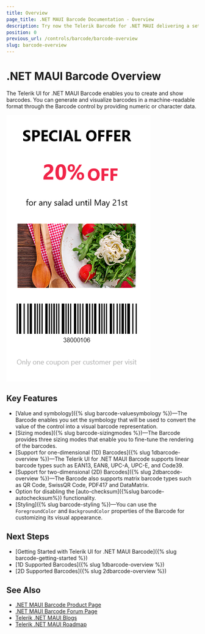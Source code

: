 ```yaml
---
title: Overview
page_title: .NET MAUI Barcode Documentation - Overview
description: Try now the Telerik Barcode for .NET MAUI delivering a set of options for creating and showing barcodes.
position: 0
previous_url: /controls/barcode/barcode-overview
slug: barcode-overview
---
```


# .NET MAUI Barcode Overview

The Telerik UI for .NET MAUI Barcode enables you to create and show barcodes. You can generate and visualize barcodes in a machine-readable format through the Barcode control by providing numeric or character data.

![Barcode Overview](images/barcode_overview.png)

## Key Features

* [Value and symbology]({% slug barcode-valuesymbology %})&mdash;The Barcode enables you set the symbology that will be used to convert the value of the control into a visual barcode representation.
* [Sizing modes]({% slug barcode-sizingmodes %})&mdash;The Barcode provides three sizing modes that enable you to fine-tune the rendering of the barcodes.
* [Support for one-dimensional (1D) Barcodes]({% slug 1dbarcode-overview %})&mdash;The Telerik UI for .NET MAUI Barcode supports linear barcode types such as EAN13, EAN8, UPC-A, UPC-E, and Code39.
* [Support for two-dimensional (2D) Barcodes]({% slug 2dbarcode-overview %})&mdash;The Barcode also supports matrix barcode types such as QR Code, SwissQR Code, PDF417 and DataMatrix.
* Option for disabling the [auto-checksum]({%slug barcode-autochecksum%}) functionality.
* [Styling]({% slug barcode-styling %})&mdash;You can use the `ForegroundColor` and `BackgroundColor` properties of the Barcode for customizing its visual appearance.

## Next Steps

- [Getting Started with Telerik UI for .NET MAUI Barcode]({% slug barcode-getting-started %})
- [1D Supported Barcodes]({% slug 1dbarcode-overview %})
- [2D Supported Barcodes]({% slug 2dbarcode-overview %})

## See Also

- [.NET MAUI Barcode Product Page](https://www.telerik.com/maui-ui/barcode)
- [.NET MAUI Barcode Forum Page](https://www.telerik.com/forums/maui?tagId=1780)
- [Telerik .NET MAUI Blogs](https://www.telerik.com/blogs/mobile-net-maui)
- [Telerik .NET MAUI Roadmap](https://www.telerik.com/support/whats-new/maui-ui/roadmap)

